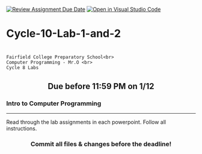 [![Review Assignment Due Date](https://classroom.github.com/assets/deadline-readme-button-24ddc0f5d75046c5622901739e7c5dd533143b0c8e959d652212380cedb1ea36.svg)](https://classroom.github.com/a/cy7oSsn0)
[![Open in Visual Studio Code](https://classroom.github.com/assets/open-in-vscode-718a45dd9cf7e7f842a935f5ebbe5719a5e09af4491e668f4dbf3b35d5cca122.svg)](https://classroom.github.com/online_ide?assignment_repo_id=13455312&assignment_repo_type=AssignmentRepo)
# Cycle-10-Lab-1-and-2<h1 align="center">
    Fairfield College Preparatory School<br>
    Computer Programming - Mr.O <br>
    Cycle 8 Labs
</h1>

<h2 align="center">Due before 11:59 PM on 1/12</h2>

### Intro to Computer Programming
---
Read through the lab assignments in each powerpoint. Follow all instructions.

<h3 align="center">Commit all files & changes before the deadline!</h3>
